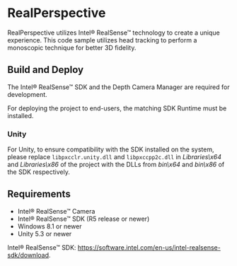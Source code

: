 # RealPerspective
RealPerspective utilizes Intel&reg; RealSense&trade; technology to create a unique experience. This code sample utilizes head tracking to perform a monoscopic technique for better 3D fidelity.

## Build and Deploy
The Intel&reg; RealSense&trade; SDK and the Depth Camera Manager are required for development.

For deploying the project to end-users, the matching SDK Runtime must be installed.

### Unity
For Unity, to ensure compatibility with the SDK installed on the system, please replace `libpxcclr.unity.dll` and `libpxccpp2c.dll` in _Libraries\x64_ and _Libraries\x86_ of the project with the DLLs from _bin\x64_ and _bin\x86_ of the SDK respectively.

## Requirements
- Intel&reg; RealSense&trade; Camera
- Intel&reg; RealSense&trade; SDK (R5 release or newer)
- Windows 8.1 or newer
- Unity 5.3 or newer

Intel&reg; RealSense&trade; SDK: https://software.intel.com/en-us/intel-realsense-sdk/download.